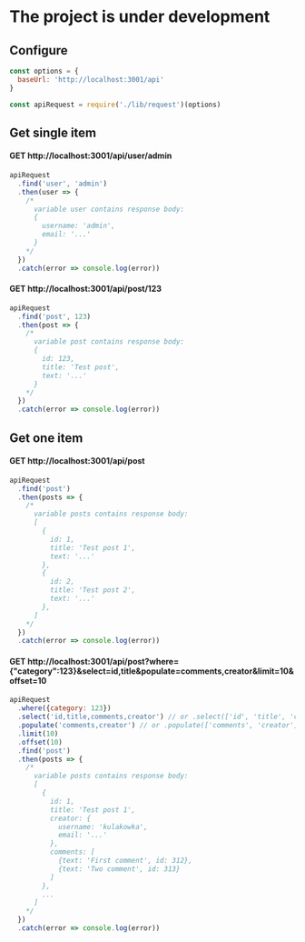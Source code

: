 # The project is under development

## Configure

```javascript
const options = {
  baseUrl: 'http://localhost:3001/api'
}

const apiRequest = require('./lib/request')(options)
```
## Get single item

#### GET http://localhost:3001/api/user/admin

```javascript
apiRequest
  .find('user', 'admin')
  .then(user => {
    /* 
      variable user contains response body:
      {
        username: 'admin', 
        email: '...'
      }
    */
  })
  .catch(error => console.log(error))
```

#### GET http://localhost:3001/api/post/123

```javascript
apiRequest
  .find('post', 123)
  .then(post => {
    /* 
      variable post contains response body:
      {
        id: 123,
        title: 'Test post', 
        text: '...'
      }
    */
  })
  .catch(error => console.log(error))
```

## Get one item

#### GET http://localhost:3001/api/post

```javascript
apiRequest
  .find('post')
  .then(posts => {
    /* 
      variable posts contains response body:
      [
        {
          id: 1,
          title: 'Test post 1', 
          text: '...'
        },
        {
          id: 2,
          title: 'Test post 2', 
          text: '...'
        },
      ]
    */
  })
  .catch(error => console.log(error))
```

#### GET http://localhost:3001/api/post?where={"category":123}&select=id,title&populate=comments,creator&limit=10&offset=10

```javascript
apiRequest
  .where({category: 123})
  .select('id,title,comments,creator') // or .select(['id', 'title', 'comments', 'creator'])
  .populate('comments,creator') // or .populate(['comments', 'creator'])
  .limit(10)
  .offset(10)
  .find('post')
  .then(posts => {
    /* 
      variable posts contains response body:
      [
        {
          id: 1,
          title: 'Test post 1', 
          creator: {
            username: 'kulakowka',
            email: '...'
          },
          comments: [
            {text: 'First comment', id: 312},
            {text: 'Two comment', id: 313}
          ]
        },
        ...
      ]
    */
  })
  .catch(error => console.log(error))
```


